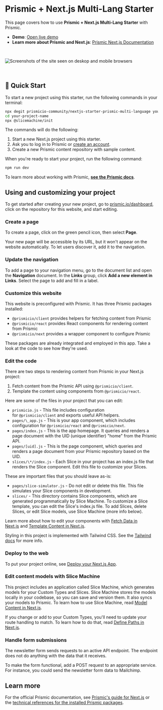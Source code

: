 # Prismic + Next.js Multi-Lang Starter

This page covers how to use **Prismic + Next.js Multi-Lang Starter** with Prismic.

- **Demo**: [Open live demo][live-demo]
- **Learn more about Prismic and Next.js**: [Prismic Next.js Documentation][prismic-docs]

&nbsp;

<img src="https://user-images.githubusercontent.com/8601064/163303418-e72d7138-1bbd-4e2c-bc26-d8674a464438.png" alt="Screenshots of the site seen on deskop and mobile browsers" />

&nbsp;

## 🚀 Quick Start

To start a new project using this starter, run the following commands in your terminal:

```sh
npx degit prismicio-community/nextjs-starter-prismic-multi-language your-project-name
cd your-project-name
npx @slicemachine/init
```

The commands will do the following:

1. Start a new Next.js project using this starter.
2. Ask you to log in to Prismic or [create an account][prismic-sign-up].
3. Create a new Prismic content repository with sample content.

When you're ready to start your project, run the following command:

```sh
npm run dev
```

To learn more about working with Prismic, [**see the Prismic docs**](https://prismic.io/docs/technologies/nextjs).

## Using and customizing your project

To get started after creating your new project, go to [prismic.io/dashboard](https://prismic.io/dashboard), click on the repository for this website, and start editing.

### Create a page

To create a page, click on the green pencil icon, then select **Page**.

Your new page will be accessible by its URL, but it won't appear on the website automatically. To let users discover it, add it to the navigation.

### Update the navigation

To add a page to your navigation menu, go to the document list and open the **Navigation** document. In the **Links** group, click **Add a new element in Links**. Select the page to add and fill in a label.

### Customize this website

This website is preconfigured with Prismic. It has three Prismic packages installed:

- `@prismicio/client` provides helpers for fetching content from Prismic
- `@prismicio/react` provides React components for rendering content from Prismic
- `@prismicio/next` provides a wrapper component to configure Prismic

These packages are already integrated and employed in this app. Take a look at the code to see how they're used.

### Edit the code

There are two steps to rendering content from Prismic in your Next.js project:

1. Fetch content from the Prismic API using `@prismicio/client`.
2. Template the content using components from `@prismicio/react`.

Here are some of the files in your project that you can edit:

- `prismicio.js` - This file includes configuration for `@prismicio/client` and exports useful API helpers.
- `pages/\_app.js` - This is your app component, which includes configuration for `@prismicio/react` and `@prismicio/next`.
- `pages/index.js` - This is the app homepage. It queries and renders a page document with the UID (unique identifier) "home" from the Prismic API.
- `pages/[uid].js` - This is the page component, which queries and renders a page document from your Prismic repository based on the UID.
- `slices/\*/index.js` - Each Slice in your project has an index.js file that renders the Slice component. Edit this file to customize your Slices.

These are important files that you should leave as-is:

- `pages/slice-simulator.js` - Do not edit or delete this file. This file simulates your Slice components in development.
- `slices/` - This directory contains Slice components, which are generated programmatically by Slice Machine. To customize a Slice template, you can edit the Slice's index.js file. To add Slices, delete Slices, or edit Slice models, use Slice Machine (more info below).

Learn more about how to edit your components with [Fetch Data in Next.js](https://prismic.io/docs/technologies/fetch-data-nextjs) and [Template Content in Next.js](https://prismic.io/docs/technologies/template-content-nextjs).

Styling in this project is implemented with Tailwind CSS. See the [Tailwind docs](https://tailwindcss.com/docs) for more info.

### Deploy to the web

To put your project online, see [Deploy your Next.js App](https://prismic.io/docs/technologies/deploy-nextjs).

### Edit content models with Slice Machine

This project includes an application called Slice Machine, which generates models for your Custom Types and Slices. Slice Machine stores the models locally in your codebase, so you can save and version them. It also syncs your models to Prismic. To learn how to use Slice Machine, read [Model Content in Next.js](https://prismic.io/docs/technologies/model-content-nextjs).

If you change or add to your Custom Types, you'll need to update your route handling to match. To learn how to do that, read [Define Paths in Next.js](https://prismic.io/docs/technologies/define-paths-nextjs).

### Handle form submissions

The newsletter form sends requests to an active API endpoint. The endpoint does not do anything with the data that it receives.

To make the form functional, add a POST request to an appropriate service. For instance, you could send the newsletter form data to Mailchimp.

## Learn more

For the official Prismic documentation, see [Prismic's guide for Next.js](https://prismic.io/docs/technologies/nextjs) or the [technical references for the installed Prismic packages](https://prismic.io/docs/technologies/technical-references).

[prismic]: https://prismic.io/
[prismic-docs]: https://prismic.io/docs/technologies/nextjs
[prismic-sign-up]: https://prismic.io/dashboard/signup
[nextjs]: https://nextjs.org/
[live-demo]: https://nextjs-starter-prismic-multi-language.vercel.app/
